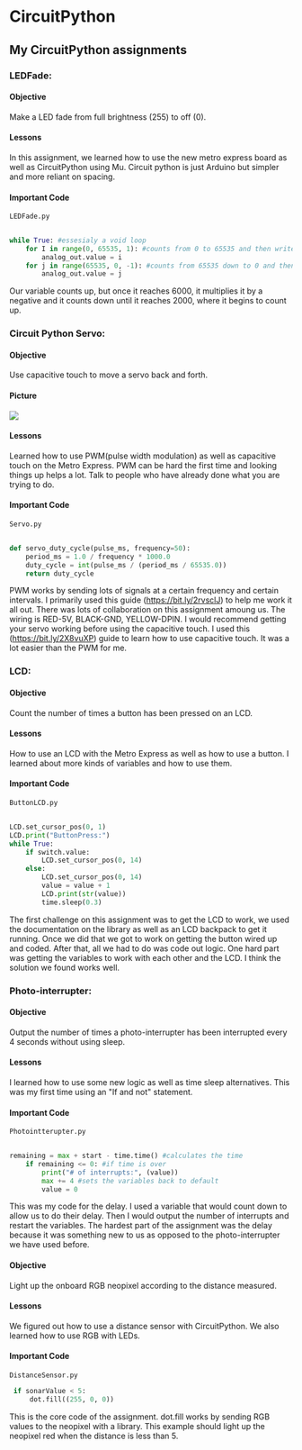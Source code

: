# CircuitPython
## My CircuitPython assignments

### LEDFade:
#### Objective
Make a LED fade from full brightness (255) to off (0).


#### Lessons
In this assignment, we learned how to use the new metro express board as well as CircuitPython using Mu. Circuit python is just Arduino but simpler and more reliant on spacing. 
#### Important Code
`LEDFade.py`
``` python
    
while True: #essesialy a void loop
    for I in range(0, 65535, 1): #counts from 0 to 65535 and then writes it to the LED
        analog_out.value = i
    for j in range(65535, 0, -1): #counts from 65535 down to 0 and then writes it to the LED
        analog_out.value = j
```
Our variable counts up, but once it reaches 6000, it multiplies it by a negative and it counts down until it reaches 2000, where it begins to count up. 

### Circuit Python Servo:
#### Objective
Use capacitive touch to move a servo back and forth.
#### Picture
![](Downloads/WiringForServoTouch.png)
#### Lessons
Learned how to use PWM(pulse width modulation) as well as capacitive touch on the Metro Express. PWM can be hard the first time and looking things up helps a lot. Talk to people who have already done what you are trying to do. 
#### Important Code
`Servo.py`
``` python
    
def servo_duty_cycle(pulse_ms, frequency=50):
    period_ms = 1.0 / frequency * 1000.0
    duty_cycle = int(pulse_ms / (period_ms / 65535.0))
    return duty_cycle
```
PWM works by sending lots of signals at a certain frequency and certain intervals. I primarily used this guide (https://bit.ly/2rvsclJ) to help me work it all out. There was lots of collaboration on this assignment amoung us. The wiring is RED-5V, BLACK-GND, YELLOW-DPIN. I would recommend getting your servo working before using the capacitive touch. I used this (https://bit.ly/2X8vuXP) guide to learn how to use capacitive touch. It was a lot easier than the PWM for me. 

### LCD:
#### Objective
Count the number of times a button has been pressed on an LCD.
#### Lessons
How to use an LCD with the Metro Express as well as how to use a button. I learned about more kinds of variables and how to use them. 
#### Important Code
`ButtonLCD.py`
``` python
    
LCD.set_cursor_pos(0, 1)
LCD.print("ButtonPress:")
while True:
    if switch.value:
        LCD.set_cursor_pos(0, 14)
    else:
        LCD.set_cursor_pos(0, 14)
        value = value + 1
        LCD.print(str(value))
        time.sleep(0.3)
```
The first challenge on this assignment was to get the LCD to work, we used the documentation on the library as well as an LCD backpack to get it running. Once we did that we got to work on getting the button wired up and coded. After that, all we had to do was code out logic. One hard part was getting the variables to work with each other and the LCD. I think the solution we found works well.

### Photo-interrupter:
#### Objective
Output the number of times a photo-interrupter has been interrupted every 4 seconds without using sleep.  
#### Lessons
I learned how to use some new logic as well as time sleep alternatives. This was my first time using an "If and not" statement. 
#### Important Code
`Photointterupter.py`
``` python
    
remaining = max + start - time.time() #calculates the time
    if remaining <= 0: #if time is over
        print("# of interrupts:", (value))
        max += 4 #sets the variables back to default
        value = 0
```
This was my code for the delay. I used a variable that would count down to allow us to do their delay. Then I would output the number of interrupts and restart the variables. The hardest part of the assignment was the delay because it was something new to us as opposed to the photo-interrupter we have used before. 
#### Objective
Light up the onboard RGB neopixel according to the distance measured. 
#### Lessons
We figured out how to use a distance sensor with CircuitPython. We also learned how to use RGB with LEDs. 
#### Important Code
`DistanceSensor.py`
``` python
 if sonarValue < 5:
	 dot.fill((255, 0, 0))
```
This is the core code of the assignment. dot.fill works by sending RGB values to the neopixel with a library. This example should light up the neopixel red when the distance is less than 5. 
